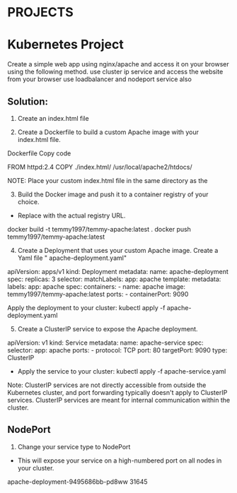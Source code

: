 # PROJECTS 

# Kubernetes Project
Create a simple web app using nginx/apache and access it on your browser using the following method.
use cluster ip service and access the website from your browser
use loadbalancer and nodeport service also


## Solution:

1. Create an index.html file

2. Create a Dockerfile to build a custom Apache image with your index.html file. 

Dockerfile
Copy code

FROM httpd:2.4
COPY ./index.html/ /usr/local/apache2/htdocs/

NOTE: Place your custom index.html file in the same directory as the 


3. Build the Docker image and push it to a container registry of your choice. 
* Replace <your-registry> with the actual registry URL.


docker build -t temmy1997/temmy-apache:latest .
docker push temmy1997/temmy-apache:latest

4. Create a Deployment that uses your custom Apache image. 
Create a Yaml file " apache-deployment.yaml" 

apiVersion: apps/v1
kind: Deployment
metadata:
  name: apache-deployment
spec:
  replicas: 3
  selector:
    matchLabels:
      app: apache
  template:
    metadata:
      labels:
        app: apache
    spec:
      containers:
      - name: apache
        image: temmy1997/temmy-apache:latest
        ports:
        - containerPort: 9090

Apply the deployment to your cluster:
kubectl apply -f apache-deployment.yaml

5. Create a ClusterIP service to expose the Apache deployment. 

apiVersion: v1
kind: Service
metadata:
  name: apache-service
spec:
  selector:
    app: apache
  ports:
    - protocol: TCP
      port: 80
      targetPort: 9090
  type: ClusterIP

* Apply the service to your cluster:
kubectl apply -f apache-service.yaml

Note: ClusterIP services are not directly accessible from outside the Kubernetes cluster, and port forwarding typically doesn't apply to ClusterIP services. ClusterIP services are meant for internal communication within the cluster.

## NodePort 

1. Change your service type to NodePort
* This will expose your service on a high-numbered port on all nodes in your cluster.


apache-deployment-9495686bb-pd8ww
31645